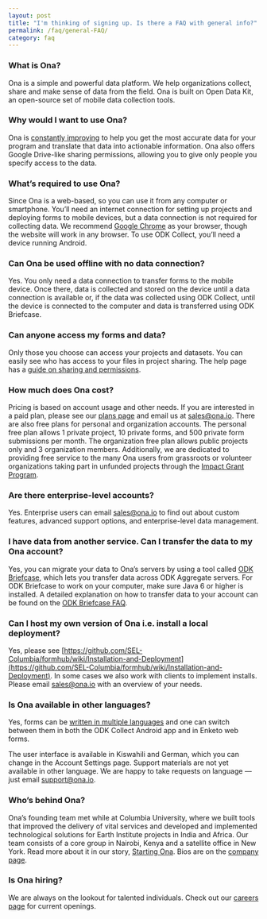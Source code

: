 ```yaml
---
layout: post
title: "I'm thinking of signing up. Is there a FAQ with general info?"
permalink: /faq/general-FAQ/
category: faq
---
```


<a name="whatisona"></a>

### What is Ona?<a name="whatisona"></a>
Ona is a simple and powerful data platform. We help organizations collect, share and make sense of data from the field. Ona is built on Open Data Kit, an open-source set of mobile data collection tools.

<a name="whyona"></a>

### Why would I want to use Ona?
Ona is [constantly improving](https://ona.io/release-notes.html) to help you get the most accurate data for your program and translate that data into actionable information. Ona also offers Google Drive-like sharing permissions, allowing you to give only people you specify access to the data.

<a name="requirements"></a>

### What’s required to use Ona?
Since Ona is a web-based, so you can use it from any computer or smartphone. You’ll need an internet connection for setting up projects and deploying forms to mobile devices, but a data connection is not required for collecting data. We recommend [Google Chrome](https://www.google.com/chrome/browser/desktop/) as your browser, though the website will work in any browser. To use ODK Collect, you’ll need a device running Android.

<a name="offline"></a>

### Can Ona be used offline with no data connection?
Yes. You only need a data connection to transfer forms to the mobile device. Once there, data is collected and stored on the device until a data connection is available or, if the data was collected using ODK Collect, until the device is connected to the computer and data is transferred using ODK Briefcase.

<a name="permissions"></a>

### Can anyone access my forms and data?
Only those you choose can access your projects and datasets. You can easily see who has access to your files in project sharing. The help page has a [guide on sharing and permissions](http://help.ona.io/guides/projects/#sharing-projects).

<a name="cost"></a>

### How much does Ona cost?
Pricing is based on account usage and other needs. If you are interested in a paid plan, please see our [plans page](http://company.ona.io/plans.html) and email us at sales@ona.io. There are also free plans for personal and organization accounts. The personal free plan allows 1 private project, 10 private forms, and 500 private form submissions per month. The organization free plan allows public projects only and 3 organization members. Additionally, we are dedicated to providing free service to the many Ona users from grassroots or volunteer organizations taking part in unfunded projects through the [Impact Grant Program](http://company.ona.io/impact-grant.html).

<a name="enterprise"></a>

### Are there enterprise-level accounts?
Yes. Enterprise users can email <sales@ona.io> to find out about custom features, advanced support options, and enterprise-level data management.

<a name="transferdata"></a>

### I have data from another service. Can I transfer the data to my Ona account?
Yes, you can migrate your data to Ona’s servers by using a tool called [ODK Briefcase](http://help.ona.io/faq/odk-briefcase/), which lets you transfer data across ODK Aggregate servers. For ODK Briefcase to work on your computer, make sure Java 6 or higher is installed. A detailed explanation on how to transfer data to your account can be found on the [ODK Briefcase FAQ](http://help.ona.io/faq/odk-briefcase/).

<a name="localdeploy"></a>

### Can I host my own version of Ona i.e. install a local deployment?
Yes, please see [https://github.com/SEL-Columbia/formhub/wiki/Installation-and-Deployment](https://github.com/SEL-Columbia/formhub/wiki/Installation-and-Deployment). In some cases we also work with clients to implement installs. Please email <sales@ona.io> with an overview of your needs.

<a name="language"></a>

### Is Ona available in other languages?
Yes, forms can be [written in multiple languages](https://help.ona.io/faq/adding-multiple-languages) and one can switch between them in both the ODK Collect Android app and in Enketo web forms.

The user interface is available in Kiswahili and German, which you can change in the Account Settings page. Support materials are not yet available in other language. We are happy to take requests on language — just email <support@ona.io>.

<a name="team"></a>

### Who’s behind Ona?
Ona’s founding team met while at Columbia University, where we built tools that improved the delivery of vital services and developed and implemented technological solutions for Earth Institute projects in India and Africa. Our team consists of a core group in Nairobi, Kenya and a satellite office in New York. Read more about it in our story, [Starting Ona](http://blog.ona.io/general/2014/05/21/starting-ona.html). Bios are on the [company page](http://company.ona.io/about-us.html).

<a name="hiring"></a>

### Is Ona hiring?
We are always on the lookout for talented individuals. Check out our [careers page](http://company.ona.io/jobs.html) for current openings.
